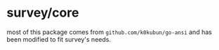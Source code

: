 # survey/core

most of this package comes from `github.com/k0kubun/go-ansi` and has been modified to fit
survey's needs.
